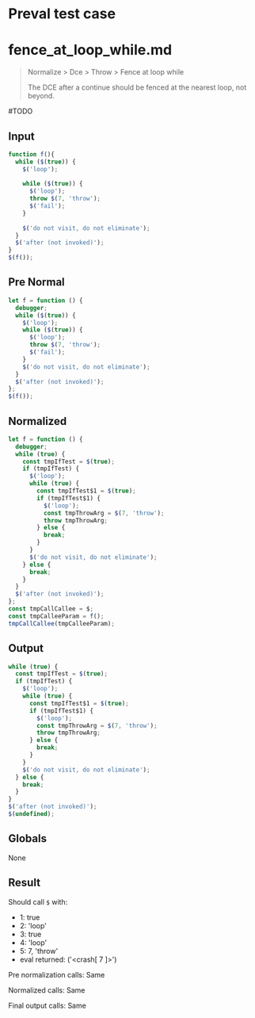# Preval test case

# fence_at_loop_while.md

> Normalize > Dce > Throw > Fence at loop while
>
> The DCE after a continue should be fenced at the nearest loop, not beyond.

#TODO

## Input

`````js filename=intro
function f(){
  while ($(true)) {
    $('loop');
    
    while ($(true)) {
      $('loop');
      throw $(7, 'throw');
      $('fail');
    }
    
    $('do not visit, do not eliminate');
  }
  $('after (not invoked)');
}
$(f());
`````

## Pre Normal

`````js filename=intro
let f = function () {
  debugger;
  while ($(true)) {
    $('loop');
    while ($(true)) {
      $('loop');
      throw $(7, 'throw');
      $('fail');
    }
    $('do not visit, do not eliminate');
  }
  $('after (not invoked)');
};
$(f());
`````

## Normalized

`````js filename=intro
let f = function () {
  debugger;
  while (true) {
    const tmpIfTest = $(true);
    if (tmpIfTest) {
      $('loop');
      while (true) {
        const tmpIfTest$1 = $(true);
        if (tmpIfTest$1) {
          $('loop');
          const tmpThrowArg = $(7, 'throw');
          throw tmpThrowArg;
        } else {
          break;
        }
      }
      $('do not visit, do not eliminate');
    } else {
      break;
    }
  }
  $('after (not invoked)');
};
const tmpCallCallee = $;
const tmpCalleeParam = f();
tmpCallCallee(tmpCalleeParam);
`````

## Output

`````js filename=intro
while (true) {
  const tmpIfTest = $(true);
  if (tmpIfTest) {
    $('loop');
    while (true) {
      const tmpIfTest$1 = $(true);
      if (tmpIfTest$1) {
        $('loop');
        const tmpThrowArg = $(7, 'throw');
        throw tmpThrowArg;
      } else {
        break;
      }
    }
    $('do not visit, do not eliminate');
  } else {
    break;
  }
}
$('after (not invoked)');
$(undefined);
`````

## Globals

None

## Result

Should call `$` with:
 - 1: true
 - 2: 'loop'
 - 3: true
 - 4: 'loop'
 - 5: 7, 'throw'
 - eval returned: ('<crash[ 7 ]>')

Pre normalization calls: Same

Normalized calls: Same

Final output calls: Same
